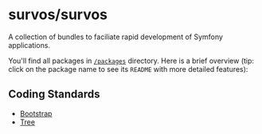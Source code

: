 # survos/survos

A collection of bundles to faciliate rapid development of Symfony applications.

You'll find all packages in [`/packages`](/packages) directory. Here is a brief overview (tip: click on the package name to see its `README` with more detailed features):

## Coding Standards

- [Bootstrap](https://github.com/survos/bootstrap-bundle)
- [Tree](https://github.com/survos/tree-bundle)
